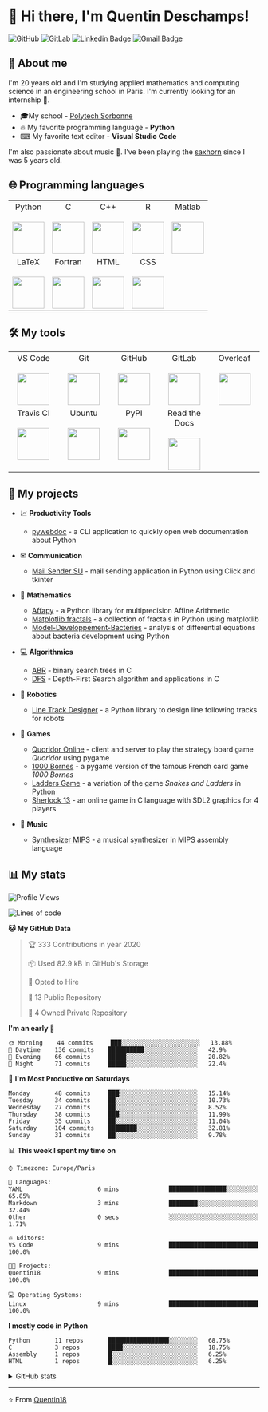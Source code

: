 # 👋 Hi there, I'm Quentin Deschamps!

[![GitHub](https://img.shields.io/badge/-GitHub-181717?style=flat-square&logo=github&link=https://github.com/Quentin18/)](https://github.com/Quentin18/)
[![GitLab](https://img.shields.io/badge/-GitLab-FCA121?style=flat-square&logo=gitlab&link=https://gitlab.lip6.fr/deschampsq/)](https://gitlab.lip6.fr/deschampsq/)
[![Linkedin Badge](https://img.shields.io/badge/-LinkedIn-blue?style=flat-square&logo=Linkedin&logoColor=white&link=https://www.linkedin.com/in/quentin-deschamps18/)](https://www.linkedin.com/in/quentin-deschamps18/) 
[![Gmail Badge](https://img.shields.io/badge/-Gmail-c14438?style=flat-square&logo=Gmail&logoColor=white&link=mailto:quentindeschamps18@gmail.com)](mailto:quentindeschamps18@gmail.com)


## 🧐 About me
I'm 20 years old and I'm studying applied mathematics and computing science in an engineering school in Paris. I'm currently looking for an internship 🔎.

- 🎓My school - [Polytech Sorbonne](https://www.polytech.sorbonne-universite.fr)
- 🔥 My favorite programming language - **Python**
- ⌨ My favorite text editor - **Visual Studio Code**

I'm also passionate about music 🎵. I’ve been playing the [saxhorn](https://en.wikipedia.org/wiki/Saxhorn) since I was 5 years old.

## 🌐 Programming languages
<table>
  <tbody>
    <tr valign="top">
     <td width="20%" align="center">
        <span>Python</span><br><br>
        <img height="64px" src="https://cdn.worldvectorlogo.com/logos/python-5.svg">
      </td>
      <td width="20%" align="center">
        <span>C</span><br><br>
        <img height="64px" src="https://cdn.worldvectorlogo.com/logos/c-2975.svg">
      </td>
      <td width="20%" align="center">
        <span>C++</span><br><br>
        <img height="64px" src="https://cdn.worldvectorlogo.com/logos/c.svg">
      </td>
      <td width="20%" align="center">
        <span>R</span><br><br>
        <img height="64px" src="https://cdn.worldvectorlogo.com/logos/r-lang.svg">
      </td>
      <td width="20%" align="center">
        <span>Matlab</span><br><br>
        <img height="64px" src="https://fr.mathworks.com/matlabcentral/mlc-downloads/downloads/submissions/24241/versions/5/screenshot.png">
      </td>
    </tr>
    <tr valign="top">
      <td width="20%" align="center">
        <span>LaTeX</span><br><br>
        <img height="64px" src="https://cdn.worldvectorlogo.com/logos/latex.svg">
      </td>
      <td width="20%" align="center">
        <span>Fortran</span><br><br>
        <img height="64px" src="https://fortran-lang.org/assets/img/fortran_logo_256x256.png">
      </td>
      <td width="20%" align="center">
        <span>HTML</span><br><br>
        <img height="64px" src="https://cdn.svgporn.com/logos/html-5.svg">
      </td>
      <td width="20%" align="center">
        <span>CSS</span><br><br>
        <img height="64px" src="https://cdn.svgporn.com/logos/css-3.svg">
      </td>
      <td width="20%" align="center">
      </td>
    </tr>
  </tbody>
</table>

## 🛠️ My tools
<table>
  <tbody>
    <tr valign="top">
      <td width="20%" align="center">
        <span>VS Code</span><br><br>
        <img height="64px" src="https://cdn.svgporn.com/logos/visual-studio-code.svg">
      </td>
      <td width="20%" align="center">
        <span>Git</span><br><br>
        <img height="64px" src="https://cdn.svgporn.com/logos/git-icon.svg">
      </td>
      <td width="20%" align="center">
        <span>GitHub</span><br><br>
        <img height="64px" src="https://cdn.worldvectorlogo.com/logos/github-1.svg">
      </td>
      <td width="20%" align="center">
        <span>GitLab</span><br><br>
        <img height="64px" src="https://cdn.worldvectorlogo.com/logos/gitlab.svg">
      </td>
      <td width="20%" align="center">
        <span>Overleaf</span><br><br>
        <img height="64px" src="https://cdn.overleaf.com/img/ol-brand/overleaf_og_logo.png">
      </td>
    </tr>
    <tr valign="top">
      <td width="20%" align="center">
        <span>Travis CI</span><br><br>
        <img height="64px" src="https://cdn.worldvectorlogo.com/logos/travis-ci.svg">
      </td>
      <td width="20%" align="center">
        <span>Ubuntu</span><br><br>
        <img height="64px" src="https://cdn.worldvectorlogo.com/logos/ubuntu-4.svg">
      </td>
      <td width="20%" align="center">
        <span>PyPI</span><br><br>
        <img height="64px" src="https://pypi.org/static/images/twitter.90915068.jpg">
      </td>
      <td width="20%" align="center">
        <span>Read the Docs</span><br><br>
        <img height="64px" src="https://pbs.twimg.com/profile_images/525686734760067072/OhsWgbsr.png">
      </td>
      <td width="20%" align="center">
      </td>
    </tr>
  </tbody>
</table>

## 🚀 My projects
- 📈 **Productivity Tools**

    * [pywebdoc](https://github.com/Quentin18/pywebdoc) - a CLI application to quickly open web documentation about Python

- ✉ **Communication**

    * [Mail Sender SU](https://github.com/Quentin18/Mail-Sender-Sorbonne-Universite) - mail sending application in Python using Click and tkinter

- 🔢 **Mathematics**

    * [Affapy](https://gitlab.lip6.fr/hilaire/affapy) - a Python library for multiprecision Affine Arithmetic
    * [Matplotlib fractals](https://github.com/Quentin18/Matplotlib-fractals) - a collection of fractals in Python using matplotlib
    * [Model-Developpement-Bacteries](https://github.com/Quentin18/Model-Developpement-Bacteries) - analysis of differential equations about bacteria development using Python

- 💻 **Algorithmics**

    * [ABR](https://github.com/Quentin18/ABR) - binary search trees in C
    * [DFS](https://github.com/Quentin18/DFS) - Depth-First Search algorithm and applications in C

- 🤖 **Robotics**

    * [Line Track Designer](https://github.com/Quentin18/Line-Track-Designer) - a Python library to design line following tracks for robots

- 🎲 **Games**

    * [Quoridor Online](https://github.com/Quentin18/Quoridor-Online) - client and server to play the strategy board game *Quoridor* using pygame
    * [1000 Bornes](https://github.com/Quentin18/1000-Bornes) - a pygame version of the famous French card game *1000 Bornes*
    * [Ladders Game](https://github.com/Quentin18/Ladders-Game) - a variation of the game *Snakes and Ladders* in Python
    * [Sherlock 13](https://github.com/Quentin18/Sherlock13) - an online game in C language with SDL2 graphics for 4 players

- 🎹 **Music**

    * [Synthesizer MIPS](https://github.com/Quentin18/Synthesizer-MIPS) - a musical synthesizer in MIPS assembly language

## 📊 My stats
<!--START_SECTION:waka-->
![Profile Views](http://img.shields.io/badge/Profile%20Views-1-blue)

![Lines of code](https://img.shields.io/badge/From%20Hello%20World%20I've%20written-295029%20Lines%20of%20code-blue)

**🐱 My GitHub Data** 

> 🏆 333 Contributions in year 2020
 > 
> 📦 Used 82.9 kB in GitHub's Storage 
 > 
> 💼 Opted to Hire
 > 
> 📜 13 Public Repository 
 > 
> 🔑 4 Owned Private Repository 

**I'm an early 🐤** 

```text
🌞 Morning    44 commits     ███░░░░░░░░░░░░░░░░░░░░░░   13.88% 
🌆 Daytime    136 commits    ██████████░░░░░░░░░░░░░░░   42.9% 
🌃 Evening    66 commits     █████░░░░░░░░░░░░░░░░░░░░   20.82% 
🌙 Night      71 commits     █████░░░░░░░░░░░░░░░░░░░░   22.4%

```
📅 **I'm Most Productive on Saturdays** 

```text
Monday       48 commits     ███░░░░░░░░░░░░░░░░░░░░░░   15.14% 
Tuesday      34 commits     ██░░░░░░░░░░░░░░░░░░░░░░░   10.73% 
Wednesday    27 commits     ██░░░░░░░░░░░░░░░░░░░░░░░   8.52% 
Thursday     38 commits     ███░░░░░░░░░░░░░░░░░░░░░░   11.99% 
Friday       35 commits     ██░░░░░░░░░░░░░░░░░░░░░░░   11.04% 
Saturday     104 commits    ████████░░░░░░░░░░░░░░░░░   32.81% 
Sunday       31 commits     ██░░░░░░░░░░░░░░░░░░░░░░░   9.78%

```


📊 **This week I spent my time on** 

```text
⌚︎ Timezone: Europe/Paris

💬 Languages: 
YAML                     6 mins              ████████████████░░░░░░░░░   65.85% 
Markdown                 3 mins              ████████░░░░░░░░░░░░░░░░░   32.44% 
Other                    0 secs              ░░░░░░░░░░░░░░░░░░░░░░░░░   1.71%

🔥 Editors: 
VS Code                  9 mins              █████████████████████████   100.0%

🐱‍💻 Projects: 
Quentin18                9 mins              █████████████████████████   100.0%

💻 Operating Systems: 
Linux                    9 mins              █████████████████████████   100.0%

```

**I mostly code in Python** 

```text
Python       11 repos       █████████████████░░░░░░░░   68.75% 
C            3 repos        ████░░░░░░░░░░░░░░░░░░░░░   18.75% 
Assembly     1 repos        █░░░░░░░░░░░░░░░░░░░░░░░░   6.25% 
HTML         1 repos        █░░░░░░░░░░░░░░░░░░░░░░░░   6.25%

```



<!--END_SECTION:waka-->

<details>
<summary>GitHub stats</summary>
  <p align = "center">
    <img src="https://github-readme-stats.vercel.app/api?username=Quentin18&hide=prs,issues,contribs&include_all_commits=true&show_icons=true&theme=radical" alt="Quentin18's github stats" />
    <img src="https://github-readme-stats.vercel.app/api/top-langs/?username=Quentin18&layout=compact&theme=radical" />
  </p>
</details>

---
⭐️ From [Quentin18](https://github.com/Quentin18)
